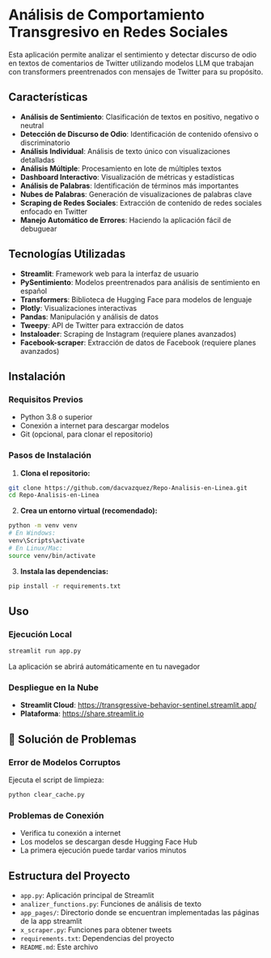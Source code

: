 # Análisis de Comportamiento Transgresivo en Redes Sociales

Esta aplicación permite analizar el sentimiento y detectar discurso de odio en textos de comentarios de Twitter utilizando modelos LLM que trabajan con transformers preentrenados con mensajes de Twitter para su propósito.

## Características

- **Análisis de Sentimiento**: Clasificación de textos en positivo, negativo o neutral
- **Detección de Discurso de Odio**: Identificación de contenido ofensivo o discriminatorio
- **Análisis Individual**: Análisis de texto único con visualizaciones detalladas
- **Análisis Múltiple**: Procesamiento en lote de múltiples textos
- **Dashboard Interactivo**: Visualización de métricas y estadísticas
- **Análisis de Palabras**: Identificación de términos más importantes
- **Nubes de Palabras**: Generación de visualizaciones de palabras clave
- **Scraping de Redes Sociales**: Extracción de contenido de redes sociales enfocado en Twitter
- **Manejo Automático de Errores**: Haciendo la aplicación fácil de debuguear

## Tecnologías Utilizadas

- **Streamlit**: Framework web para la interfaz de usuario
- **PySentimiento**: Modelos preentrenados para análisis de sentimiento en español
- **Transformers**: Biblioteca de Hugging Face para modelos de lenguaje
- **Plotly**: Visualizaciones interactivas
- **Pandas**: Manipulación y análisis de datos
- **Tweepy**: API de Twitter para extracción de datos 
- **Instaloader**: Scraping de Instagram (requiere planes avanzados)
- **Facebook-scraper**: Extracción de datos de Facebook (requiere planes avanzados)

## Instalación

### Requisitos Previos
- Python 3.8 o superior
- Conexión a internet para descargar modelos
- Git (opcional, para clonar el repositorio)

### Pasos de Instalación

1. **Clona el repositorio:**
```bash
git clone https://github.com/dacvazquez/Repo-Analisis-en-Linea.git
cd Repo-Analisis-en-Linea
```

2. **Crea un entorno virtual (recomendado):**
```bash
python -m venv venv
# En Windows:
venv\Scripts\activate
# En Linux/Mac:
source venv/bin/activate
```

3. **Instala las dependencias:**
```bash
pip install -r requirements.txt
```

## Uso

### Ejecución Local
```bash
streamlit run app.py
```

La aplicación se abrirá automáticamente en tu navegador

### Despliegue en la Nube
- **Streamlit Cloud**: https://transgressive-behavior-sentinel.streamlit.app/
- **Plataforma**: https://share.streamlit.io

## 🔧 Solución de Problemas

### Error de Modelos Corruptos

Ejecuta el script de limpieza:
```bash
python clear_cache.py
```

### Problemas de Conexión

- Verifica tu conexión a internet
- Los modelos se descargan desde Hugging Face Hub
- La primera ejecución puede tardar varios minutos

## Estructura del Proyecto

- `app.py`: Aplicación principal de Streamlit
- `analizer_functions.py`: Funciones de análisis de texto
- `app_pages/`: Directorio donde se encuentran implementadas las páginas de la app streamlit
- `x_scraper.py`: Funciones para obtener tweets
- `requirements.txt`: Dependencias del proyecto
- `README.md`: Este archivo
